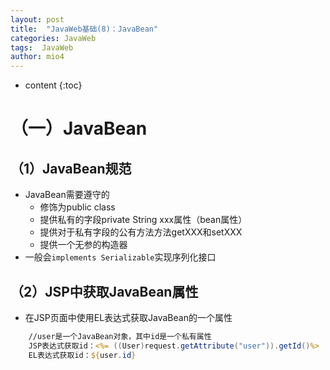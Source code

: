 ```yaml
---
layout: post
title:  "JavaWeb基础(8)：JavaBean"
categories: JavaWeb
tags:  JavaWeb
author: mio4
---
```


* content
{:toc}









# （一）JavaBean

## （1）JavaBean规范

 - JavaBean需要遵守的
	 - 修饰为public class
	 - 提供私有的字段private String xxx属性（bean属性）
	 - 提供对于私有字段的公有方法方法getXXX和setXXX
	 - 提供一个无参的构造器
 - 一般会```implements Serializable```实现序列化接口 


## （2）JSP中获取JavaBean属性

 - 在JSP页面中使用EL表达式获取JavaBean的一个属性

```jsp 
	//user是一个JavaBean对象，其中id是一个私有属性
    JSP表达式获取id：<%= ((User)request.getAttribute("user")).getId()%>
    EL表达式获取id：${user.id}
```